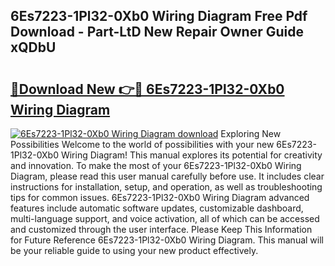 ## 6Es7223-1Pl32-0Xb0 Wiring Diagram Free Pdf Download - Part-LtD New Repair Owner Guide xQDbU

# <h2><a href="http://dfjl27.blite.top/?on=6Es7223-1Pl32-0Xb0+Wiring+Diagram">🔗Download New 👉🔴 6Es7223-1Pl32-0Xb0 Wiring Diagram</a></h2>

[![6Es7223-1Pl32-0Xb0 Wiring Diagram download](https://i.imgur.com/lujVjoI.png)](http://dfjl27.blite.top/?on=6Es7223-1Pl32-0Xb0+Wiring+Diagram)
Exploring New Possibilities Welcome to the world of possibilities with your new 6Es7223-1Pl32-0Xb0 Wiring Diagram! This manual explores its potential for creativity and innovation. To make the most of your 6Es7223-1Pl32-0Xb0 Wiring Diagram, please read this user manual carefully before use. It includes clear instructions for installation, setup, and operation, as well as troubleshooting tips for common issues. 6Es7223-1Pl32-0Xb0 Wiring Diagram advanced features include automatic software updates, customizable dashboard, multi-language support, and voice activation, all of which can be accessed and customized through the user interface. Please Keep This Information for Future Reference 6Es7223-1Pl32-0Xb0 Wiring Diagram. This manual will be your reliable guide to using your new product effectively.
